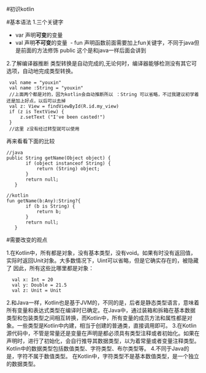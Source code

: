 #初识kotlin

#基本语法
1.三个关键字
  - var 声明**可变**的变量
  - val 声明**不可变**的变量
  - fun 声明函数前面需要加上fun关键字，不同于java但是前面的方法修饰 public 这个是和java一样后面会讲到

2.了解编译器推断
  类型转换是自动完成的,无论何时，编译器能够检测没有其它可选项，自动地完成类型转换。
```
 val name = "youxin"
 val name :String = "youxin"
 //上面两个都是对的，因为kotlin会自动推断所以 ：String 可以省略，不过我建议初学着还是加上好点，以后可以去掉
 val z: View = findViewById(R.id.my_view) 
 if (z is TextView) {
     z.setText ("I've been casted!")
 }
 //这里 z没有经过转型就可以使用
```
 再来看看下面的比较
 ```
 //java
 public String getName(Object object) {
        if (object instanceof String) {
            return (String) object;
        }
        return null;
    }
 
 //kotlin
 fun getName(b:Any):String?{
        if (b is String) {
            return b;
        }
        return null;
    }
 ```
 
#需要改变的观点

1.在Kotlin中，所有都是对象，没有基本类型，没有void。如果有时没有返回值，实际时返回Unit对象。大多数情况下，Uint可以省略，但是它确实存在的，被隐藏了
  因此，所有这些比哪里都是对象：
  
```
  val x: Int = 20
  val y: Double = 21.5
  val z: Unit = Unit
```

2.和Java一样，Kotlin也是基于JVM的，不同的是，后者是静态类型语言，意味着所有变量和表达式类型在编译时已确定。在Java中，通过装箱和拆箱在基本数据类型和包装类型之间相互转换，而Kotlin中，所有变量的成员方法和属性都是对象。一些类型是Kotlin中内建，相当于创建的普通类，直接调用即可。
3.在Kotlin源代码中，不管是常量还是变量在声明是都必须具有类型注释或者初始化。如果在声明时，进行了初始化，会自行推导其数据类型，以为着常量或者变量注释类型。Kotlin中的数据类型包括数值类型、字符类型、布尔类型等。 
4.不同于Java的是，字符不属于数值类型。 在Kotlin中，字符类型不是基本数值类型，是一个独立的数据类型。 


